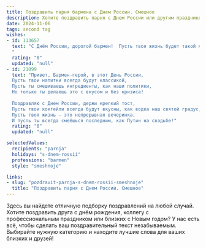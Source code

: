 ```yaml
---
title: Поздравить парня бармена с Днем России. Смешное
description: Хотите поздравить парня с Днем России или другим праздником? Наш ИИ создаст незабываемое поздравление, а вы обязательно выделитесь среди других.  
date: 2024-11-06
tags: second tag
wishes:
- id: 113657
  text: "С Днём России, дорогой бармен!  Пусть твоя жизнь будет такой же яркой и многогранной, как коктейльная карта, а настроение – всегда на уровне крепкого алкоголя (но в разумных пределах, конечно!).  Желаю тебе море позитива,  клиентов, которые платят щедро, и чтобы  ни один коктейль не оказался \"бомбой\" (в прямом смысле этого слова!).  Ура!
  "
  rating: "0"
  updated: "null"
- id: 21099
  text: "Привет, Бармен-герой, в этот День России,
  Пусть твои напитки всегда будут классикой,
  Пусть ты смешиваешь ингредиенты, как наши политики,
  Но только ты делаешь это с вкусом и без кризиса!
  
  Поздравляю с Днем России, держи крепкий тост,
  Пусть твои коктейли всегда будут вкусны, как водка наш святой градус,
  Пусть твоя жизнь — это непрерывная вечеринка,
  И пусть ты всегда смеёшься последним, как Путин на свадьбе!"
  rating: "0"
  updated: "null"

selectedValues:
  recipients: "parnja"
  holidays: "s-dnem-rossii"
  professions: "barmen"
  style: "smeshnoje"

links:
- slug: "pozdravit-parnja-s-dnem-rossii-smeshnoje"
  title: "Поздравить парня с Днем России. Смешное"
---
```


Здесь вы найдете отличную подборку поздравлений на любой случай.
Хотите поздравить друга с днём рождения, коллегу с профессиональным праздником или близких с Новым годом? У нас есть всё, чтобы сделать ваш поздравительный текст незабываемым. Выбирайте нужную категорию и находите лучшие слова для ваших близких и друзей!
